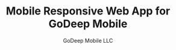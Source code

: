 --- 
layout: portfolio 
title: Mobile Responsive Web App for GoDeep Mobile 
subtitle: GoDeep Mobile LLC
permalink: /portfolio/godeep/
background-image: "/images/godeep - dashboard.png"
description: 
    Mark Lummus provides fractional/interim/on-demand CTO services in Atlanta. Mark lead the development and launch of a mobile-responsive web application for GoDeep.  
weight: 2015.07
tags: mobile web api
company-picture: |
    <picture>
        <img
            sizes="(max-width: 1300px) 100vw, 1300px"
            srcset="
            /images/godeep_-_dashboard_zi8ec8_c_scale,w_320.png 320w,
            /images/godeep_-_dashboard_zi8ec8_c_scale,w_513.png 513w,
            /images/godeep_-_dashboard_zi8ec8_c_scale,w_676.png 676w,
            /images/godeep_-_dashboard_zi8ec8_c_scale,w_814.png 814w,
            /images/godeep_-_dashboard_zi8ec8_c_scale,w_1300.png 1300w"
            src="/images/godeep_-_dashboard_zi8ec8_c_scale,w_1300.png"
            alt="GoDeep Dashboard">
    </picture>

company-name: GoDeep Mobile

company-description: >
    GoDeep Mobile provides performance management tools to coaches of college and professional football teams. 
blurb: >
    For GoDeep, I lead the development and launch of a mobile-responsive web application. 

brief-description: |
    The client needed a tablet-optimized application that a coach could use to grade a player's performance during a game or practice. The client was not sure which tablets would be used by the coaches, so we needed to support iPads, Android tablets, and Windows Surface tablets. 

    Due to the sports-team focus of the project, we had a fixed timeframe - we needed to have the product in production before the football season began in fall. This timeframe did not allow us to create a native application for each one of the 3 platforms, so we needed to be able to support all of the platforms with a single application.
        
    I decided to create a single mobile-responsive web application that could be optimized for iPad-class tablets, yet run on other less-popular tablet platforms. Being responsive, the web interface automatically adjusted for different tablet dimensions and orientations.

solution-description: |
    I built a client proof of concept using Ember.js. Then I designed the overall system architecture, hired a team of contract developers, and lead the implementation. We released the V1 product in time for the fall 2015 season. 

solution-images-description: The following screen shots show the richness of the unique user interface.

solution-images:
    -   src:  "/images/godeep - dashboard.png"
        alt:  "GoDeep Dashboard"
    -   src:  "/images/godeep - grade game.png" 
        alt:  "GoDeep Grade Game"
    -   src:  "/images/godeep - player info.png" 
        alt:  "GoDeep Player Info"

technology-description: |
    We built a custom web server that exposed a RESTful API using Node.js + Express + LoopBack + redis + PostgreSQL. <br>We built a custom single page application ("SPA") client with Ember.js.

technology-logos:
    -   src:    "/images/logo-ember.png" 
        alt:    "Ember Logo"
    -   src:    "/images/logo-nodejs.png"
        alt:    "NodeJS Logo"
    -   src:    "/images/logo-postgres.gif" 
        alt:    "Postgres Logo"
    -   src:    "/images/logo-loopback.png" 
        alt:    "Loopback Logo"

recommendation-description: |
    **"Mark is a very intelligent and knowledgeable guy, and a nimble partner in the rapid-fire world of software startups. He can work with shifting requirements and evolving technologies and keep the project focused on its most critical mission. With us, Mark was able to vet and build a team of great developers, guide them to solutions that served our core business, and drive development to delivery of our product in a timely manner. Highly recommend him."**

    Mike D'Emilio, CEO/Founder of GoDeep Mobile

visit-url: "http://www.godeepmobile.com"

visit-name: GoDeep
---